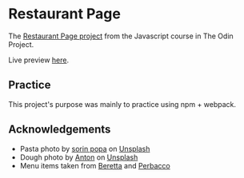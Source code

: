 # Restaurant Page

The [Restaurant Page project](https://www.theodinproject.com/paths/full-stack-javascript/courses/javascript/lessons/restaurant-page) from the Javascript course in The Odin Project.

Live preview [here](https://jennyrhee.github.io/restaurant-page/).

## Practice

This project's purpose was mainly to practice using npm + webpack.

## Acknowledgements

- Pasta photo by [sorin popa](https://unsplash.com/@sorinpopa?utm_source=unsplash&utm_medium=referral&utm_content=creditCopyText) on [Unsplash](https://unsplash.com/s/photos/italian-food?utm_source=unsplash&utm_medium=referral&utm_content=creditCopyText)
- Dough photo by [Anton](https://unsplash.com/@uniqueton?utm_source=unsplash&utm_medium=referral&utm_content=creditCopyText) on [Unsplash](https://unsplash.com/s/photos/italian-food?utm_source=unsplash&utm_medium=referral&utm_content=creditCopyText)
- Menu items taken from [Beretta](https://www.berettasf.com/) and [Perbacco](https://www.perbaccosf.com/)

